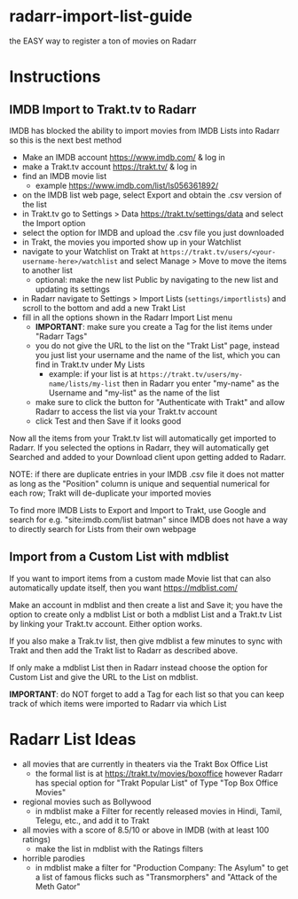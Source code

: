 # radarr-import-list-guide
the EASY way to register a ton of movies on Radarr

# Instructions

## IMDB Import to Trakt.tv to Radarr

IMDB has blocked the ability to import movies from IMDB Lists into Radarr so this is the next best method

- Make an IMDB account https://www.imdb.com/ & log in
- make a Trakt.tv account https://trakt.tv/ & log in
- find an IMDB movie list
  - example https://www.imdb.com/list/ls056361892/
- on the IMDB list web page, select Export and obtain the .csv version of the list
- in Trakt.tv go to Settings > Data https://trakt.tv/settings/data and select the Import option
- select the option for IMDB and upload the .csv file you just downloaded
- in Trakt, the movies you imported show up in your Watchlist
- navigate to your Watchlist on Trakt at `https://trakt.tv/users/<your-username-here>/watchlist` and select Manage > Move to move the items to another list
  - optional: make the new list Public by navigating to the new list and updating its settings
- in Radarr navigate to Settings > Import Lists (`settings/importlists`) and scroll to the bottom and add a new Trakt List
- fill in all the options shown in the Radarr Import List menu
  - **IMPORTANT**: make sure you create a Tag for the list items under "Radarr Tags"
  - you do not give the URL to the list on the "Trakt List" page, instead you just list your username and the name of the list, which you can find in Trakt.tv under My Lists
    - example: if your list is at `https://trakt.tv/users/my-name/lists/my-list` then in Radarr you enter "my-name" as the Username and "my-list" as the name of the list
  - make sure to click the button for "Authenticate with Trakt" and allow Radarr to access the list via your Trakt.tv account
  - click Test and then Save if it looks good
 
Now all the items from your Trakt.tv list will automatically get imported to Radarr. If you selected the options in Radarr, they will automatically get Searched and added to your Download client upon getting added to Radarr.

NOTE: if there are duplicate entries in your IMDB .csv file it does not matter as long as the "Position" column is unique and sequential numerical for each row; Trakt will de-duplicate your imported movies

To find more IMDB Lists to Export and Import to Trakt, use Google and search for e.g. "site:imdb.com/list batman" since IMDB does not have a way to directly search for Lists from their own webpage

## Import from a Custom List with mdblist

If you want to import items from a custom made Movie list that can also automatically update itself, then you want https://mdblist.com/

Make an account in mdblist and then create a list and Save it; you have the option to create only a mdblist List or both a mdblist List and a Trakt.tv List by linking your Trakt.tv account. Either option works. 

If you also make a Trak.tv list, then give mdblist a few minutes to sync with Trakt and then add the Trakt list to Radarr as described above.

If only make a mdblist List then in Radarr instead choose the option for Custom List and give the URL to the List on mdblist.

**IMPORTANT**: do NOT forget to add a Tag for each list so that you can keep track of which items were imported to Radarr via which List

# Radarr List Ideas

- all movies that are currently in theaters via the Trakt Box Office List
  - the formal list is at https://trakt.tv/movies/boxoffice however Radarr has special option for "Trakt Popular List" of Type "Top Box Office Movies"
- regional movies such as Bollywood
  - in mdblist make a Filter for recently released movies in Hindi, Tamil, Telegu, etc., and add it to Trakt
- all movies with a score of 8.5/10 or above in IMDB (with at least 100 ratings)
  - make the list in mdblist with the Ratings filters
- horrible parodies
  - in mdblist make a filter for "Production Company: The Asylum" to get a list of famous flicks such as "Transmorphers" and "Attack of the Meth Gator"
